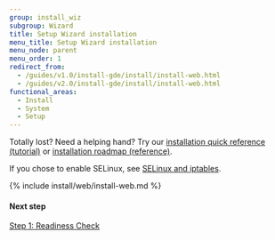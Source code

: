 ```yaml
---
group: install_wiz
subgroup: Wizard
title: Setup Wizard installation
menu_title: Setup Wizard installation
menu_node: parent
menu_order: 1
redirect_from:
  - /guides/v1.0/install-gde/install/install-web.html
  - /guides/v2.0/install-gde/install/install-web.html
functional_areas:
  - Install
  - System
  - Setup
---
```


<div class="bs-callout bs-callout-tip" markdown="1">
  <p>Totally lost? Need a helping hand? Try our <a href="{{ page.baseurl }}/install-gde/install-quick-ref.html">installation quick reference (tutorial)</a> or <a href="{{ page.baseurl }}/install-gde/install-roadmap_part1.html">installation roadmap (reference)</a>.</p>
</div>

<div class="bs-callout bs-callout-info" markdown="1">
  <p>If you chose to enable SELinux, see <a href="{{ page.baseurl }}/install-gde/prereq/security.html">SELinux and iptables</a>.</p>
</div>

{% include install/web/install-web.md %}

#### Next step

<a href="{{ page.baseurl }}/install-gde/install/web/install-web_1-readiness.html">Step 1: Readiness Check</a>
